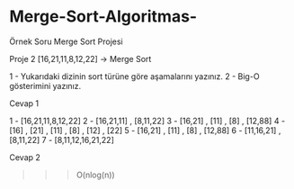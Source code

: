# Merge-Sort-Algoritmas-
Örnek Soru
Merge Sort Projesi

Proje 2
[16,21,11,8,12,22] -> Merge Sort

1 - Yukarıdaki dizinin sort türüne göre aşamalarını yazınız.
2 - Big-O gösterimini yazınız.

Cevap 1 

1 - [16,21,11,8,12,22]
2 - [16,21,11] , [8,11,22]
3 - [16,21] , [11] , [8] , [12,88]
4 - [16] , [21] , [11] , [8] , [12] , [22]
5 - [16,21] , [11] , [8] , [12,88]
6 - [11,16,21] , [8,11,22]
7 - [8,11,12,16,21,22]

Cevap 2
>>> O(nlog(n))

